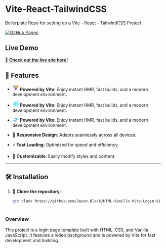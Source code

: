 # Vite-React-TailwindCSS
Boilerplate Repo for setting up a Vite - React - TailwindCSS Project

[![GitHub Pages](https://img.shields.io/badge/GitHub-Pages-blue)](https://jason-black.github.io/Vite-Tailwind-React-Portfolio2/)

## Live Demo

🚀 **[Check out the live site here!](https://jason-black.github.io/Vite-Tailwind-React-Portfolio2/)**


## 🌟 Features

- <img src="vitelogo.svg" alt="Vite Logo" width="20"/> **Powered by Vite**: Enjoy instant HMR, fast builds, and a modern development environment.
- <img src="react.svg" alt="Vite Logo" width="20"/> **Powered by Vite**: Enjoy instant HMR, fast builds, and a modern development environment.
-  <img src="tailwind.svg" alt="Vite Logo" width="20"/> **Powered by Vite**: Enjoy instant HMR, fast builds, and a modern development environment.

- 📱 **Responsive Design**: Adapts seamlessly across all devices.
- ⚡ **Fast Loading**: Optimized for speed and efficiency.
- 🎨 **Customizable**: Easily modify styles and content.

---


## 🛠️ Installation

1. 🔗 **Clone the repository**:
   ```bash
   git clone https://github.com/Jason-Black/HTML-Vanilla-Vite-Login-VideoBG.git



### Overview

This project is a login page template built with HTML, CSS, and Vanilla JavaScript. It features a video background and is powered by Vite for fast development and building.


